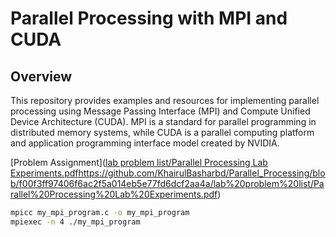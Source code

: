 # Parallel Processing with MPI and CUDA

## Overview

This repository provides examples and resources for implementing parallel processing using Message Passing Interface (MPI) and Compute Unified Device Architecture (CUDA). MPI is a standard for parallel programming in distributed memory systems, while CUDA is a parallel computing platform and application programming interface model created by NVIDIA.

[Problem Assignment]([lab problem list/Parallel Processing Lab Experiments.pdf](https://github.com/KhairulBasharbd/Parallel_Processing/blob/f00f3ff97406f6ac2f5a014eb5e77fd6dcf2aa4a/lab%20problem%20list/Parallel%20Processing%20Lab%20Experiments.pdf)https://github.com/KhairulBasharbd/Parallel_Processing/blob/f00f3ff97406f6ac2f5a014eb5e77fd6dcf2aa4a/lab%20problem%20list/Parallel%20Processing%20Lab%20Experiments.pdf)

```bash
mpicc my_mpi_program.c -o my_mpi_program
mpiexec -n 4 ./my_mpi_program
